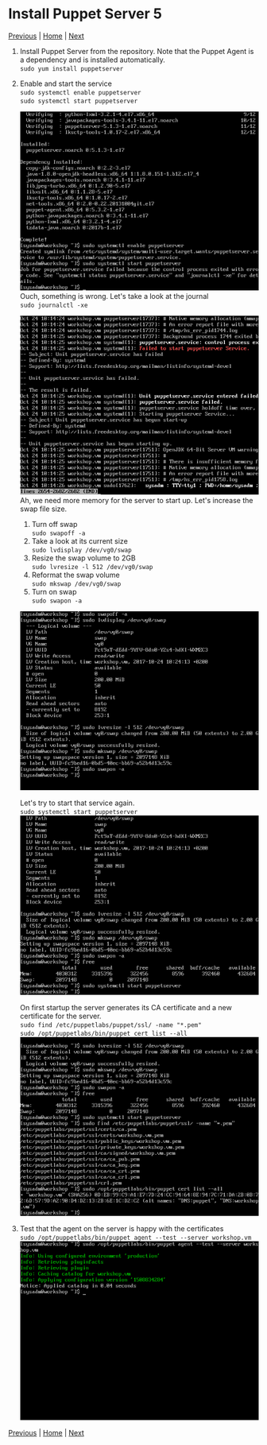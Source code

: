 # Install Puppet Server 5

[Previous](configure-vm.md) \| [Home](index.md) \| [Next](install-postgresql.md)

1. Install Puppet Server from the repository. Note that the Puppet Agent is a dependency and is installed automatically.  
   `sudo yum install puppetserver`
1. Enable and start the service  
   `sudo systemctl enable puppetserver`  
   `sudo systemctl start puppetserver`  

   ![](images/install-server-1.png)  
   Ouch, something is wrong. Let's take a look at the journal  
   `sudo journalctl -xe`

   ![](images/install-server-2.png)  
   Ah, we need more memory for the server to start up. Let's increase the swap file size.
   1. Turn off swap  
      `sudo swapoff -a`
   1. Take a look at its current size  
      `sudo lvdisplay /dev/vg0/swap`
   1. Resize the swap volume to 2GB  
      `sudo lvresize -l 512 /dev/vg0/swap`
   1. Reformat the swap volume  
      `sudo mkswap /dev/vg0/swap`
   1. Turn on swap  
      `sudo swapon -a`  

   ![](images/install-server-3.png)  

   Let's try to start that service again.  
   `sudo systemctl start puppetserver`  
   ![](images/install-server-4.png)

   On first startup the server generates its CA certificate and a new certificate for the server.  
   `sudo find /etc/puppetlabs/puppet/ssl/ -name "*.pem"`  
   `sudo /opt/puppetlabs/bin/puppet cert list --all`  
   ![](images/install-server-5.png)
1. Test that the agent on the server is happy with the certificates  
   `sudo /opt/puppetlabs/bin/puppet agent --test --server workshop.vm`  
   ![](images/install-server-6.png)

[Previous](configure-vm.md) \| [Home](index.md) \| [Next](install-postgresql.md)

